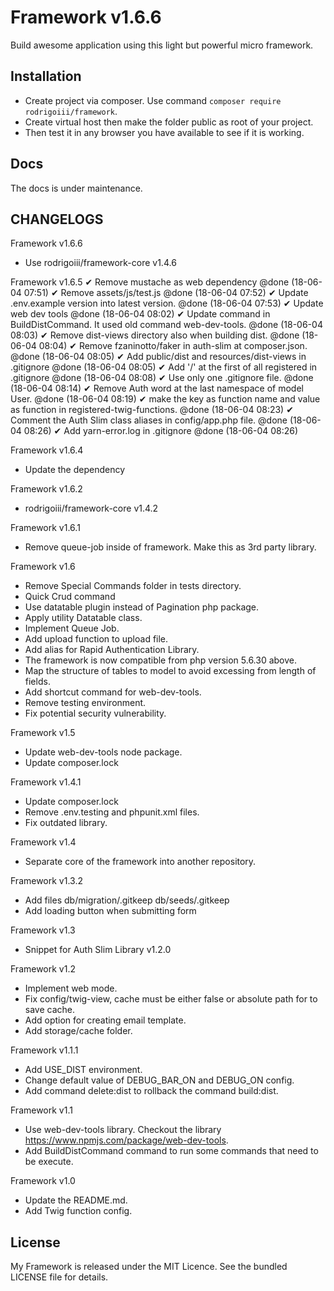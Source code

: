 # Framework v1.6.6
Build awesome application using this light but powerful micro framework.

## Installation
* Create project via composer. Use command `composer require rodrigoiii/framework`.
* Create virtual host then make the folder public as root of your project.
* Then test it in any browser you have available to see if it is working.

## Docs
The docs is under maintenance.

## CHANGELOGS
Framework v1.6.6
* Use rodrigoiii/framework-core v1.4.6

Framework v1.6.5
✔ Remove mustache as web dependency @done (18-06-04 07:51)
✔ Remove assets/js/test.js @done (18-06-04 07:52)
✔ Update .env.example version into latest version. @done (18-06-04 07:53)
✔ Update web dev tools @done (18-06-04 08:02)
✔ Update command in BuildDistCommand. It used old command web-dev-tools. @done (18-06-04 08:03)
✔ Remove dist-views directory also when building dist. @done (18-06-04 08:04)
✔ Remove fzaninotto/faker in auth-slim at composer.json. @done (18-06-04 08:05)
✔ Add public/dist and resources/dist-views in .gitignore @done (18-06-04 08:05)
✔ Add '/' at the first of all registered in .gitignore @done (18-06-04 08:08)
✔ Use only one .gitignore file. @done (18-06-04 08:14)
✔ Remove Auth word at the last namespace of model User. @done (18-06-04 08:19)
✔ make the key as function name and value as function in registered-twig-functions. @done (18-06-04 08:23)
✔ Comment the Auth Slim class aliases in config/app.php file. @done (18-06-04 08:26)
✔ Add yarn-error.log in .gitignore @done (18-06-04 08:26)

Framework v1.6.4
* Update the dependency

Framework v1.6.2
* rodrigoiii/framework-core v1.4.2

Framework v1.6.1
* Remove queue-job inside of framework. Make this as 3rd party library.

Framework v1.6
* Remove Special Commands folder in tests directory.
* Quick Crud command
* Use datatable plugin instead of Pagination php package.
* Apply utility Datatable class.
* Implement Queue Job.
* Add upload function to upload file.
* Add alias for Rapid Authentication Library.
* The framework is now compatible from php version 5.6.30 above.
* Map the structure of tables to model to avoid excessing from length of fields.
* Add shortcut command for web-dev-tools.
* Remove testing environment.
* Fix potential security vulnerability.

Framework v1.5
* Update web-dev-tools node package.
* Update composer.lock

Framework v1.4.1
* Update composer.lock
* Remove .env.testing and phpunit.xml files.
* Fix outdated library.

Framework v1.4
* Separate core of the framework into another repository.

Framework v1.3.2
* Add files db/migration/.gitkeep db/seeds/.gitkeep
* Add loading button when submitting form

Framework v1.3
* Snippet for Auth Slim Library v1.2.0

Framework v1.2
* Implement web mode.
* Fix config/twig-view, cache must be either false or absolute path for to save cache.
* Add option for creating email template.
* Add storage/cache folder.

Framework v1.1.1
* Add USE_DIST environment.
* Change default value of DEBUG_BAR_ON and DEBUG_ON config.
* Add command delete:dist to rollback the command build:dist.

Framework v1.1
* Use web-dev-tools library. Checkout the library <a href="https://www.npmjs.com/package/web-dev-tools">https://www.npmjs.com/package/web-dev-tools</a>.
* Add BuildDistCommand command to run some commands that need to be execute.

Framework v1.0
* Update the README.md.
* Add Twig function config.

## License
My Framework is released under the MIT Licence. See the bundled LICENSE file for details.